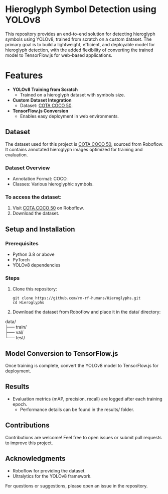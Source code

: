 # Hieroglyph Symbol Detection using YOLOv8

This repository provides an end-to-end solution for detecting hieroglyph symbols using YOLOv8, trained from scratch on a custom dataset. The primary goal is to build a lightweight, efficient, and deployable model for hieroglyph detection, with the added flexibility of converting the trained model to TensorFlow.js for web-based applications.

# Features
	
 - **YOLOv8 Training from Scratch**
 	- Trained on a hieroglyph dataset with symbols size.
 - **Custom Dataset Integration**
	- Dataset: [COTA COCO 50](https://universe.roboflow.com/matthew-custer-bclqa/cota_coco_50).
 - **TensorFlow.js Conversion**
   	- Enables easy deployment in web environments.

## Dataset

The dataset used for this project is [COTA COCO 50](https://universe.roboflow.com/matthew-custer-bclqa/cota_coco_50), sourced from Roboflow. It contains annotated hieroglyph images optimized for training and evaluation.

### Dataset Overview
-	Annotation Format: COCO.
-	Classes: Various hieroglyphic symbols.

### To access the dataset:
1.	Visit [COTA COCO 50](https://universe.roboflow.com/matthew-custer-bclqa/cota_coco_50) on Roboflow.
2.	Download the dataset.

## Setup and Installation

### Prerequisites
-	Python 3.8 or above
-	PyTorch
-	YOLOv8 dependencies

### Steps
1.	Clone this repository:

		git clone https://github.com/rm-rf-humans/Hieroglyphs.git  
		cd Hieroglyphs  


2.    Download the dataset from Roboflow and place it in the data/ directory:

data/  
├── train/  
├── val/  
└── test/  


## Model Conversion to TensorFlow.js

Once training is complete, convert the YOLOv8 model to TensorFlow.js for deployment.

## Results
- Evaluation metrics (mAP, precision, recall) are logged after each training epoch.
	- Performance details can be found in the results/ folder.

## Contributions

Contributions are welcome! Feel free to open issues or submit pull requests to improve this project.

## Acknowledgments
- 	Roboflow for providing the dataset.
-	Ultralytics for the YOLOv8 framework.

For questions or suggestions, please open an issue in the repository.
